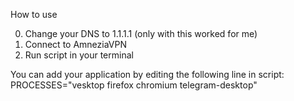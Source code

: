 How to use

0. Change your DNS to 1.1.1.1 (only with this worked for me)
1. Connect to AmneziaVPN
2. Run script in your terminal

You can add your application by editing the following line in script:
PROCESSES="vesktop firefox chromium telegram-desktop"

